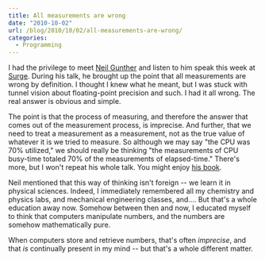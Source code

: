 ```yaml
---
title: All measurements are wrong
date: "2010-10-02"
url: /blog/2010/10/02/all-measurements-are-wrong/
categories:
  - Programming
---
```

I had the privilege to meet [Neil Gunther](http://www.perfdynamics.com/) and listen to him speak this week at [Surge](http://omniti.com/surge/2010). During his talk, he brought up the point that all measurements are wrong by definition. I thought I knew what he meant, but I was stuck with tunnel vision about floating-point precision and such. I had it all wrong. The real answer is obvious and simple.

The point is that the process of measuring, and therefore the answer that comes out of the measurement process, is imprecise. And further, that we need to treat a measurement as a measurement, not as the true value of whatever it is we tried to measure. So although we may say "the CPU was 70% utilized," we should really be thinking "the measurements of CPU busy-time totaled 70% of the measurements of elapsed-time." There's more, but I won't repeat his whole talk. You might enjoy [his book](/blog/2010/07/06/a-review-of-guerrilla-capacity-planning-by-neil-gunther/).

Neil mentioned that this way of thinking isn't foreign -- we learn it in physical sciences. Indeed, I immediately remembered all my chemistry and physics labs, and mechanical engineering classes, and.... But that's a whole education away now. Somehow between then and now, I educated myself to think that computers manipulate numbers, and the numbers are somehow mathematically pure.

When computers store and retrieve numbers, that's often *imprecise*, and that *is* continually present in my mind -- but that's a whole different matter.


